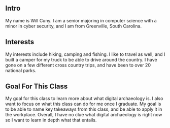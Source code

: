  ## Intro
  My name is Will Cuny. I am a senior majoring in computer science with a minor in cyber security, and I am from Greenville, South Carolina. 
 ## Interests 
  My interests include hiking, camping and fishing. I like to travel as well, and I built a camper for my truck to be able to drive around the country. I have gone on a few different cross country trips, and have been to over 20 national parks. 
   
 ## Goal For This Class
 My goal for this class to learn more about what digital archaeology is. I also want to focus on what this class can do for me once I graduate. My goal is to be able to name key takeaways from this class, and be able to apply it in the workplace. Overall, I have no clue what digital archaeology is right now so I want to learn in depth what that entails. 
